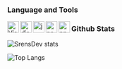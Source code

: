 ### Language and Tools
<img align="left" alt="Visual Studio Code" width="26px" src="https://i.imgur.com/LwSdAlE.png" />
<img align="left" alt="discord.js" width="26px" src="https://i.imgur.com/SI1DZf3.png" />
<img align="left" alt="js" width="26px" src="https://i.imgur.com/3u1wzwE.png" />
<img align="left" alt="node.js" width="26px" src="https://i.imgur.com/tYLFZBh.png" />
<img align="left" alt="npm" width="26px" src="https://i.imgur.com/YSdJHjO.png" />

### Github Stats
![SrensDev stats](https://github-readme-stats.vercel.app/api?username=SrensDev&count_private=true&sow_icons=true&theme=radical)

![Top Langs](https://github-readme-stats.vercel.app/api/top-langs/?username=SrensDev&show_icons=true&theme=radical)
